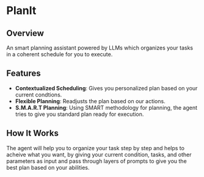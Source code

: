 # PlanIt

## Overview
An smart planning assistant powered by LLMs which organizes your tasks in a coherent schedule for you to execute. 

## Features
- **Contextualized Scheduling**: Gives you personalized plan based on your current condtions.
- **Flexible Planning**: Readjusts the plan based on our actions.
- **S.M.A.R.T Planning**: Using SMART methodology for planning, the agent tries to give you standard plan ready for execution.

## How It Works
The agent will help you to organize your task step by step and helps to acheive what you want, by giving your current condition, tasks, and other parameters as input and pass through layers of prompts to give you the best plan based on your abilities.

